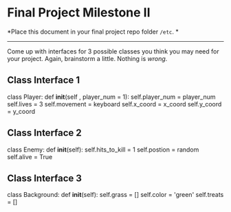 # Final Project Milestone II

*Place this document in your final project repo folder `/etc`. *

***

Come up with interfaces for 3 possible classes you think you may need for your project. Again, brainstorm a little. Nothing is *wrong*.

## Class Interface 1

class Player: 
  def __init__(self , player_num = 1):
    self.player_num = player_num
    self.lives = 3
    self.movement = keyboard 
    self.x_coord = x_coord
    self.y_coord = y_coord

## Class Interface 2

class Enemy: 
  def __init__(self):
    self.hits_to_kill = 1 
    self.postion = random 
    self.alive = True
    
## Class Interface 3

class Background:
  def __init__(self):
    self.grass = []
    self.color = 'green'
    self.treats = []
